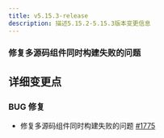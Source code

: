 ```yaml
---
title: v5.15.3-release
description: 描述5.15.2-5.15.3版本变更信息
---
```


### 修复多源码组件同时构建失败的问题


## 详细变更点


### BUG 修复

- 修复多源码组件同时构建失败的问题 [#1775](https://github.com/goodrain/rainbond/issues/1775)
